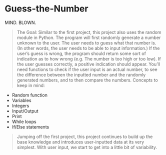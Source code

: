 # Guess-the-Number
MIND. BLOWN. 

> The Goal: Similar to the first project, this project also uses the random module in Python. The program will first randomly generate a number unknown to the user. The user needs to guess what that number is. (In other words, the user needs to be able to input information.) If the user’s guess is wrong, the program should return some sort of indication as to how wrong (e.g. The number is too high or too low). If the user guesses correctly, a positive indication should appear. You’ll need functions to check if the user input is an actual number, to see the difference between the inputted number and the randomly generated numbers, and to then compare the numbers.
Concepts to keep in mind:

* Random function
* Variables
* Integers
* Input/Output
* Print
* While loops
* If/Else statements


> Jumping off the first project, this project continues to build up the base knowledge and introduces user-inputted data at its very simplest. With user input, we start to get into a little bit of variability.
